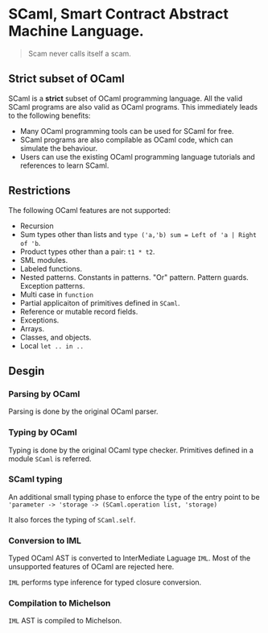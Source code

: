# SCaml, Smart Contract Abstract Machine Language.

> Scam never calls itself a scam.

## Strict subset of OCaml

SCaml is a **strict** subset of OCaml programming language.
All the valid SCaml programs are also valid as OCaml programs.
This immediately leads to the following benefits:

* Many OCaml programming tools can be used for SCaml for free.
* SCaml programs are also compilable as OCaml code, which can simulate the behaviour.
* Users can use the existing OCaml programming language tutorials and references to learn SCaml.

## Restrictions

The following OCaml features are not supported:

* Recursion
* Sum types other than lists and `type ('a,'b) sum = Left of 'a | Right of 'b`.
* Product types other than a pair: `t1 * t2`.
* SML modules.
* Labeled functions.
* Nested patterns. Constants in patterns. "Or" pattern.  Pattern guards.  Exception patterns.
* Multi case in `function`
* Partial applicaiton of primitives defined in `SCaml`.
* Reference or mutable record fields.
* Exceptions.
* Arrays.
* Classes, and objects.
* Local `let .. in ..`

## Desgin

### Parsing by OCaml

Parsing is done by the original OCaml parser.

### Typing by OCaml

Typing is done by the original OCaml type checker.
Primitives defined in a module `SCaml` is referred.

### SCaml typing 

An additional small typing phase to enforce the type of the entry point
to be `'parameter -> 'storage -> (SCaml.operation list, 'storage)`

It also forces the typing of `SCaml.self`.

### Conversion to IML

Typed OCaml AST is converted to InterMediate Laguage `IML`.
Most of the unsupported features of OCaml are rejected here.

`IML` performs type inference for typed closure conversion.

### Compilation to Michelson

`IML` AST is compiled to Michelson.


